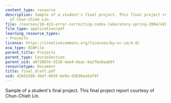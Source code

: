 ```yaml
---
content_type: resource
description: Sample of a student's final project. This final project report courtesy
  of Chun-Chieh Lin.
file: /courses/18-413-error-correcting-codes-laboratory-spring-2004/42b5220b3bd76b55be9ad263bea5af9f_final_draft.pdf
file_type: application/pdf
learning_resource_types:
- Projects
license: https://creativecommons.org/licenses/by-nc-sa/4.0/
ocw_type: OCWFile
parent_title: Projects
parent_type: CourseSection
parent_uid: a071807e-5528-4ae4-6eac-8a2fbe0aa69f
resourcetype: Document
title: final_draft.pdf
uid: 42b5220b-3bd7-6b55-be9a-d263bea5af9f
---
```

Sample of a student's final project. This final project report courtesy of Chun-Chieh Lin.